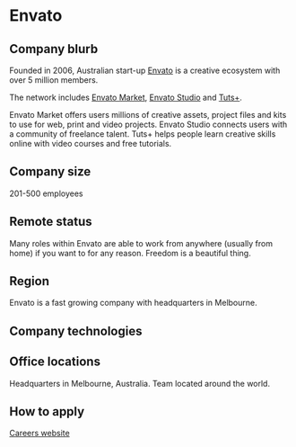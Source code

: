 # Envato

## Company blurb

Founded in 2006, Australian start-up [Envato](https://envato.com/) is a creative ecosystem with over 5 million members.

  The network includes [Envato Market](http://market.envato.com/), [Envato Studio](http://studio.envato.com/) and [Tuts+](http://tutsplus.com/).

Envato Market offers users millions of creative assets, project files and kits to use for web, print and video projects. Envato Studio connects users with a community of freelance talent. Tuts+ helps people learn creative skills online with video courses and free tutorials.

## Company size

201-500 employees

## Remote status

Many roles within Envato are able to work from anywhere (usually from home) if you want to for any reason. Freedom is a beautiful thing.

## Region

Envato is a fast growing company with headquarters in Melbourne.

## Company technologies

## Office locations

Headquarters in Melbourne, Australia. Team located around the world.

## How to apply

[Careers website](http://careers.envato.com/)

